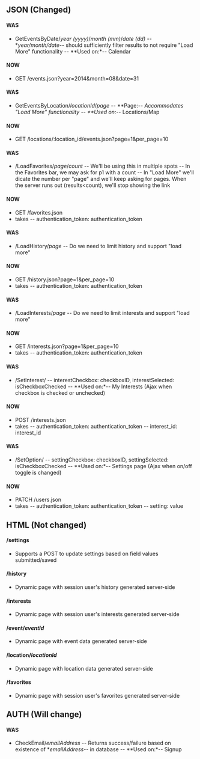 ## JSON (Changed)
#### WAS 
- GetEventsByDate/*year (yyyy)*/*month (mm)*/*date (dd)*
-- **year/month/date*-- should sufficiently filter results to not require "Load More" functionality
-- **Used on:*-- Calendar

#### NOW 
- GET /events.json?year=2014&month=08&date=31

#### WAS 
- GetEventsByLocation/*locationId*/*page*
-- **Page:*-- Accommodates "Load More" functionality
-- **Used on:*-- Locations/Map

#### NOW 
-  GET /locations/:location_id/events.json?page=1&per_page=10

#### WAS 
-  /LoadFavorites/*page*/*count*
-- We'll be using this in multiple spots
-- In the Favorites bar, we may ask for p1 with a count
-- In "Load More" we'll dicate the number per "page" and we'll keep asking for pages. When the server runs out (results<count), we'll stop showing the link

#### NOW 
-  GET /favorites.json
-  takes
-- authentication_token: authentication_token

#### WAS 
-  /LoadHistory/*page*
-- Do we need to limit history and support "load more"

#### NOW 
-  GET /history.json?page=1&per_page=10
-  takes
-- authentication_token: authentication_token

#### WAS 
-  /LoadInterests/*page*
-- Do we need to limit interests and support "load more"

#### NOW 
-  GET /interests.json?page=1&per_page=10
-  takes
-- authentication_token: authentication_token

#### WAS 
-  /SetInterest/
-- interestCheckbox: checkboxID,
  interestSelected: isCheckboxChecked
-- **Used on:*-- My Interests (Ajax when checkbox is checked or unchecked)

#### NOW 
-  POST /interests.json
-  takes
-- authentication_token: authentication_token
-- interest_id: interest_id

#### WAS 
-  /SetOption/
-- settingCheckbox: checkboxID,
  settingSelected: isCheckboxChecked
-- **Used on:*-- Settings page (Ajax when on/off toggle is changed)

#### NOW 
-  PATCH /users.json
-  takes
-- authentication_token: authentication_token
-- setting: value

## HTML (Not changed)
#### /settings
- Supports a POST to update settings based on field values submitted/saved

#### /history
- Dynamic page with session user's history generated server-side

#### /interests
- Dynamic page with session user's interests generated server-side

#### /event/*eventId*
- Dynamic page with event data generated server-side

#### /location/*locationId*
- Dynamic page with location data generated server-side

#### /favorites
- Dynamic page with session user's favorites generated server-side

## AUTH (Will change)
#### WAS 
-  CheckEmail/*emailAddress*
-- Returns success/failure based on existence of **emailAddress*-- in database
-- **Used on:*-- Signup
